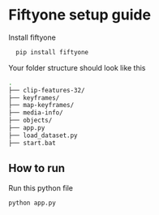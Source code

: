 
# Fiftyone setup guide

Install fiftyone

```bash
  pip install fiftyone
```
Your folder structure should look like this
```bash
.
├── clip-features-32/
├── keyframes/
├── map-keyframes/
├── media-info/
├── objects/
├── app.py
├── load_dataset.py
├── start.bat
```

## How to run
Run this python file
```bash
python app.py
```
